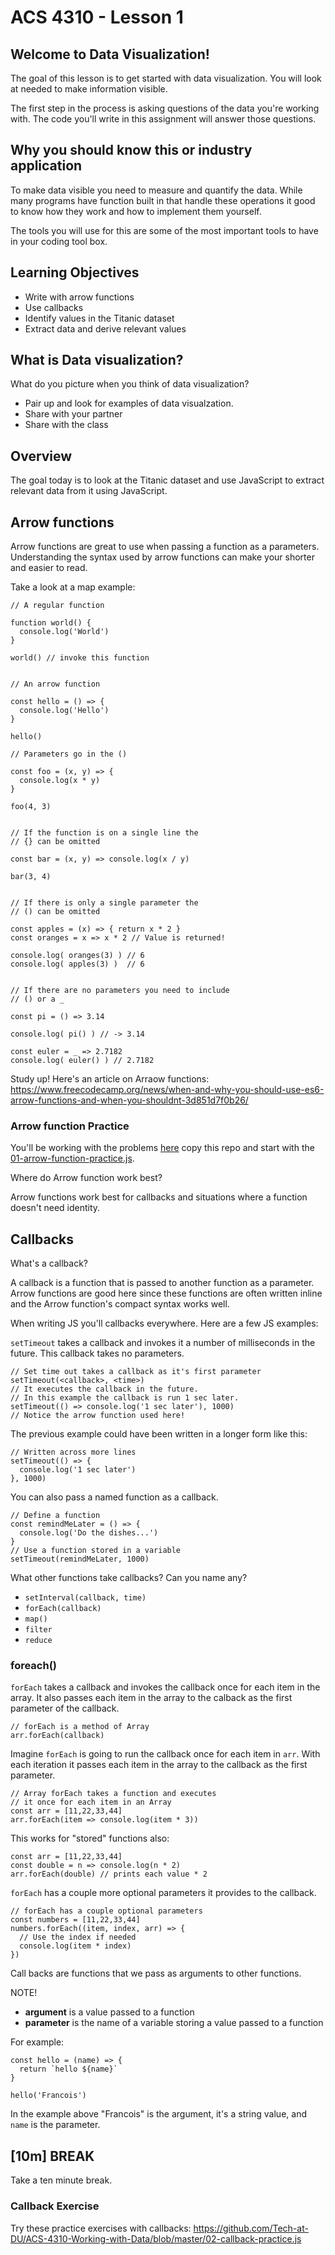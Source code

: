 
# ACS 4310 - Lesson 1

## Welcome to Data Visualization!

The goal of this lesson is to get started with data visualization. You will look at needed to make information visible.

The first step in the process is asking questions of the data you're working with. The code you'll write in this assignment will answer those questions. 

<!-- > -->

## Why you should know this or industry application

To make data visible you need to measure and quantify the data. While many programs have function built in that handle these operations it good to know how they work and how to implement them yourself. 

The tools you will use for this are some of the most important tools to have in your coding tool box. 

<!-- > -->

## Learning Objectives

- Write with arrow functions 
- Use callbacks
- Identify values in the Titanic dataset
- Extract data and derive relevant values

<!-- > -->

## What is Data visualization? 

What do you picture when you think of data visualization? 

- Pair up and look for examples of data visualzation. 
- Share with your partner
- Share with the class

## Overview

The goal today is to look at the Titanic dataset and use JavaScript to extract relevant data from it using JavaScript.

## Arrow functions 

Arrow functions are great to use when passing a function as a parameters. Understanding the syntax used by arrow functions can make your shorter and easier to read. 

Take a look at a map example: 

```JS 
// A regular function 

function world() {
  console.log('World')
}

world() // invoke this function


// An arrow function

const hello = () => {
  console.log('Hello')
}

hello()

// Parameters go in the ()

const foo = (x, y) => {
  console.log(x * y)
}

foo(4, 3)


// If the function is on a single line the 
// {} can be omitted

const bar = (x, y) => console.log(x / y)

bar(3, 4)


// If there is only a single parameter the 
// () can be omitted

const apples = (x) => { return x * 2 }
const oranges = x => x * 2 // Value is returned!

console.log( oranges(3) ) // 6
console.log( apples(3) )  // 6


// If there are no parameters you need to include
// () or a _

const pi = () => 3.14

console.log( pi() ) // -> 3.14

const euler = _ => 2.7182
console.log( euler() ) // 2.7182
```

Study up! Here's an article on Arraow functions: https://www.freecodecamp.org/news/when-and-why-you-should-use-es6-arrow-functions-and-when-you-shouldnt-3d851d7f0b26/

### Arrow function Practice

You'll be working with the problems [here](https://github.com/Tech-at-DU/ACS-4310-Working-with-Data) copy this repo and start with the [01-arrow-function-practice.js](https://github.com/Tech-at-DU/ACS-4310-Working-with-Data/blob/master/01-arrow-function-practice.js).

Where do Arrow function work best? 

Arrow functions work best for callbacks and situations where a function doesn't need identity. 

## Callbacks

What's a callback? 

A callback is a function that is passed to another function as a parameter. Arrow functions are good here since these functions are often written inline and the Arrow function's compact syntax works well.

When writing JS you'll callbacks everywhere. Here are a few JS examples: 

`setTimeout` takes a callback and invokes it a number of milliseconds in the future. This callback takes no parameters. 

```JS
// Set time out takes a callback as it's first parameter
setTimeout(<callback>, <time>)
// It executes the callback in the future. 
// In this example the callback is run 1 sec later.
setTimeout(() => console.log('1 sec later'), 1000)
// Notice the arrow function used here! 
```

The previous example could have been written in a longer form like this: 

```JS
// Written across more lines
setTimeout(() => {
  console.log('1 sec later')
}, 1000)
```

You can also pass a named function as a callback. 

```JS
// Define a function
const remindMeLater = () => {
  console.log('Do the dishes...')
}
// Use a function stored in a variable
setTimeout(remindMeLater, 1000)
```

What other functions take callbacks? Can you name any? 

- `setInterval(callback, time)`
- `forEach(callback)`
- `map()`
- `filter`
- `reduce`

### foreach()

`forEach` takes a callback and invokes the callback once for each item in the array. It also passes each item in the array to the calback as the first parameter of the callback.

```JS
// forEach is a method of Array
arr.forEach(callback)
```

Imagine `forEach` is going to run the callback once for each item in `arr`. With each iteration it passes each item in the array to the callback as the first parameter. 

```JS
// Array forEach takes a function and executes 
// it once for each item in an Array
const arr = [11,22,33,44]
arr.forEach(item => console.log(item * 3))
```

This works for "stored" functions also: 

```JS
const arr = [11,22,33,44]
const double = n => console.log(n * 2)
arr.forEach(double) // prints each value * 2
```

`forEach` has a couple more optional parameters it provides to the callback. 

```JS
// forEach has a couple optional parameters
const numbers = [11,22,33,44]
numbers.forEach((item, index, arr) => {
  // Use the index if needed
  console.log(item * index)
})
```

Call backs are functions that we pass as arguments to other functions. 

NOTE! 

- **argument** is a value passed to a function
- **parameter** is the name of a variable storing a value passed to a function

For example: 

```JS
const hello = (name) => {
  return `hello ${name}`
}

hello('Francois')
```

In the example above "Francois" is the argument, it's a string value, and `name` is the parameter.

<!-- .slide: data-background="#087CB8" -->
## [**10m**] BREAK

Take a ten minute break.

### Callback Exercise

Try these practice exercises with callbacks: https://github.com/Tech-at-DU/ACS-4310-Working-with-Data/blob/master/02-callback-practice.js